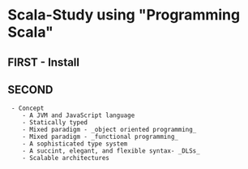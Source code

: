 # Scala-Study using "Programming Scala"


## FIRST - Install


## SECOND 
	 - Concept
		- A JVM and JavaScript language
		- Statically typed
		- Mixed paradigm - _object oriented programming_
		- Mixed paradigm - _functional programming_
		- A sophisticated type system
		- A succint, elegant, and flexible syntax- _DLSs_
		- Scalable architectures 
